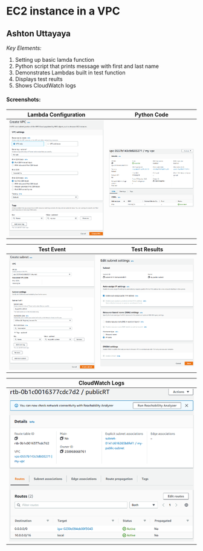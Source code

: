 # EC2 instance in a VPC

## Ashton Uttayaya

*Key Elements:*

1. Setting up basic lamda function
2. Python script that prints message with first and last name
3. Demonstrates Lambdas built in test function
4. Displays test reults
5. Shows CloudWatch logs

#### Screenshots:

Lambda Configuration       | Python Code               |
:-------------------------:|:-------------------------:|
![lambda](img/img1.png)    | ![python](img/img2.png)   |


Test Event                 | Test Results              |
:-------------------------:|:-------------------------:|
![event](img/img3.png)     | ![results](img/img4.png)  |


CloudWatch Logs            | 
:-------------------------:|
![CloudWatch](img/img5.png) |


